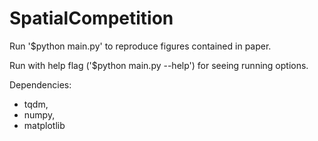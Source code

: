 # SpatialCompetition

Run '$python main.py' to reproduce figures contained in paper.

Run with help flag ('$python main.py --help') for seeing running options.

Dependencies: 
* tqdm, 
* numpy, 
* matplotlib 
